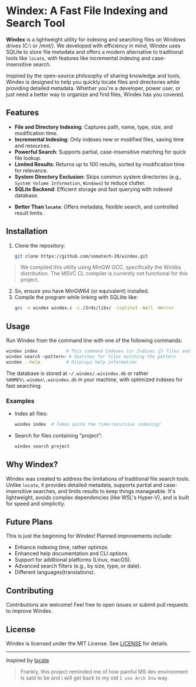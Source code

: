 # Windex: A Fast File Indexing and Search Tool

**Windex** is a lightweight utility for indexing and searching files on Windows drives (C:\ or /mnt/). We developed with efficiency in mind, Windex uses SQLite to store file metadata and offers a modern alternative to traditional tools like `locate`, with features like incremental indexing and case-insensitive search.

Inspired by the open-source philosophy of sharing knowledge and tools, Windex is designed to help you quickly locate files and directories while providing detailed metadata. Whether you're a developer, power user, or just need a better way to organize and find files, Windex has you covered.

## Features

- **File and Directory Indexing**: Captures path, name, type, size, and modification time.
- **Incremental Indexing**: Only indexes new or modified files, saving time and resources.
- **Powerful Search**: Supports partial, case-insensitive matching for quick file lookup.
- **Limited Results**: Returns up to 100 results, sorted by modification time for relevance.
- **System Directory Exclusion**: Skips common system directories (e.g., `System Volume Information`, `Windows`) to reduce clutter.
- **SQLite Backend**: Efficient storage and fast querying with indexed database.
<!-- - **Cross-Platform**: Primarily tested on Windows with MinGW64 Bash, with plans for broader compatibility. -->
- **Better Than `locate`**: Offers metadata, flexible search, and controlled result limits.

## Installation

1. Clone the repository:
   ```bash
   git clone https://github.com/somatech-20/windex.git
   ```
  > We compiled this utility using MinGW GCC, specifically the Winlibs distribution. The MSVC CL compiler is currently not functional for this project.

2. So, ensure you have MinGW64 (or equivalent) installed.
3. Compile the program while linking with SQLlite like:
   ```bash
   gcc -o windex windex.c -L./3rds/libs/ -lsqlite3 -Wall -Werror
   ```
   
## Usage

Run Windex from the command line with one of the following commands:

```bash
windex index           # This command Indexes (or Indices ☝️) files and directories from C:\ or /mnt/
windex search <pattern> # Searches for files matching the pattern
windex --help          # Displays help information
```

The database is stored at `~/.windex/.winindex.db` or rather `%HOME%\.windex\.winindex.db` in your machine, with optimized indexes for fast searching.

### Examples

- Index all files:
  ```bash
  windex index  # Takes quite the time(recursive indexing)
  ```
- Search for files containing "project":
  ```bash
  windex search project
  ```

## Why Windex?

Windex was created to address the limitations of traditional file search tools. Unlike `locate`, it provides detailed metadata, supports partial and case-insensitive searches, and limits results to keep things manageable. It's lightweight, avoids complex dependencies (like WSL's Hyper-V), and is built for speed and simplicity.

## Future Plans

This is just the beginning for Windex! Planned improvements include:
- Enhance indexing time, rather optimze.
- Enhanced help documentation and CLI options.
- Support for additional platforms (Linux, macOS).
- Advanced search filters (e.g., by size, type, or date).
- Different languages(translations).
<!--- Optional GUI for easier interaction.-->

## Contributing

Contributions are welcome! Feel free to open issues or submit pull requests to improve Windex.

<!-- Check out the [CONTRIBUTING.md](CONTRIBUTING.md) for guidelines. -->

## License

Windex is licensed under the MIT License. See [LICENSE](LICENSE) for details.

---

Inspired by [locate](https://en.wikipedia.org/wiki/Locate_(Unix))

> Frankly, this project reminded me of how painful MS dev environment is said to be and i will get back to my old `I use Arch btw` way.
